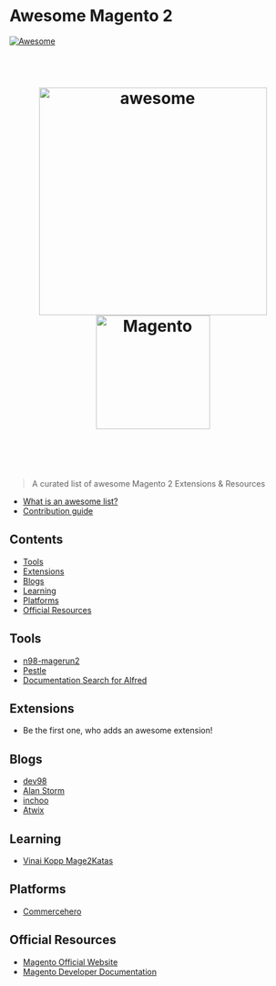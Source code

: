 # Awesome Magento 2

[![Awesome](https://cdn.rawgit.com/sindresorhus/awesome/d7305f38d29fed78fa85652e3a63e154dd8e8829/media/badge.svg)](https://github.com/sindresorhus/awesome)

<h1 align="center">
	<br>
	<img width="400" src="https://cdn.rawgit.com/sindresorhus/awesome/master/media/logo.svg" alt="awesome">
  	<img width="200" src="http://logonoid.com/images/magento-logo.png" alt="Magento">
	<br>
	<br>
	<br>
</h1>

> A curated list of awesome Magento 2 Extensions & Resources

- [What is an awesome list?](awesome.md)
- [Contribution guide](contributing.md)


## Contents

- [Tools](#tools)
- [Extensions](#extensions)
- [Blogs](#blogs)
- [Learning](#learning)
- [Platforms](#platforms)
- [Official Resources](#official)

## Tools

- [n98-magerun2](http://magerun.net/)
- [Pestle](https://github.com/astorm/pestle)
- [Documentation Search for Alfred](https://github.com/DavidLambauer/Alfred-Workflow-Magento-2-DevDocs-Search)

## Extensions
- Be the first one, who adds an awesome extension!

## Blogs

- [dev98](https://dev98.de/)
- [Alan Storm](http://alanstorm.com/category/magento-2/)
- [inchoo](http://inchoo.net/category/magento-2/)
- [Atwix](https://www.atwix.com/blog/)


## Learning
- [Vinai Kopp Mage2Katas](https://www.youtube.com/channel/UCRFDWo7jTlrpEsJxzc7WyPw)

## Platforms

- [Commercehero](https://commercehero.io/)

## Official Resources

- [Magento Official Website](https://www.magento.com)
- [Magento Developer Documentation](http://devdocs.magento.com/)


